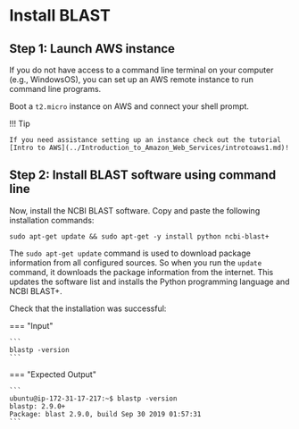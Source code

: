 # Install BLAST

## Step 1: Launch AWS instance

If you do not have access to a command line terminal on your computer (e.g., WindowsOS), you can set up an AWS remote instance to run command line programs.

Boot a `t2.micro` instance on AWS and connect your shell prompt.

!!! Tip

	If you need assistance setting up an instance check out the tutorial [Intro to AWS](../Introduction_to_Amazon_Web_Services/introtoaws1.md)!


## Step 2: Install BLAST software using command line
Now, install the NCBI BLAST software. Copy and paste the following installation commands:

```
sudo apt-get update && sudo apt-get -y install python ncbi-blast+
```

The `sudo apt-get update` command is used to download package information from all configured sources. So when you run the `update` command, it downloads the package information from the internet. This updates the software list and installs the Python programming language and NCBI BLAST+.

Check that the installation was successful:

=== "Input"

	```
	blastp -version
	```

=== "Expected Output"

	```
	ubuntu@ip-172-31-17-217:~$ blastp -version
	blastp: 2.9.0+
 	Package: blast 2.9.0, build Sep 30 2019 01:57:31
	```
